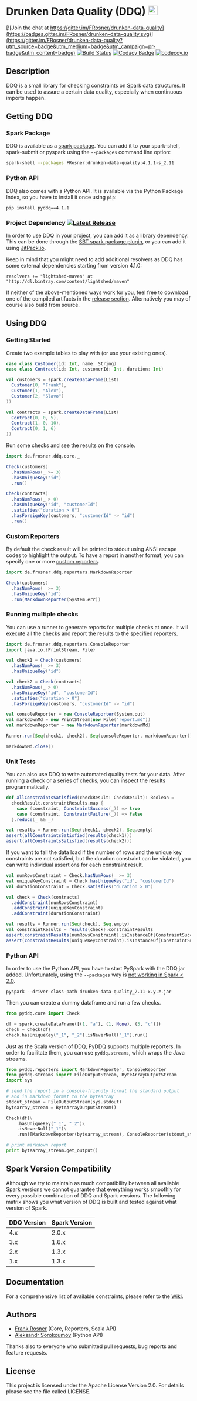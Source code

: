 # Drunken Data Quality (DDQ) <img src="https://raw.githubusercontent.com/FRosner/drunken-data-quality/master/logo/DDQ_small.png" alt="Logo" height="25">

[![Join the chat at https://gitter.im/FRosner/drunken-data-quality](https://badges.gitter.im/FRosner/drunken-data-quality.svg)](https://gitter.im/FRosner/drunken-data-quality?utm_source=badge&utm_medium=badge&utm_campaign=pr-badge&utm_content=badge) [![Build Status](https://travis-ci.org/FRosner/drunken-data-quality.svg?branch=master)](https://travis-ci.org/FRosner/drunken-data-quality) [![Codacy Badge](https://api.codacy.com/project/badge/grade/b738700bad0a4b6da14e06c0dd508a21)](https://www.codacy.com/app/frank_7/drunken-data-quality) [![codecov.io](https://codecov.io/github/FRosner/drunken-data-quality/coverage.svg?branch=master)](https://codecov.io/github/FRosner/drunken-data-quality?branch=master)

## Description

DDQ is a small library for checking constraints on Spark data structures. It can be used to assure a certain data quality, especially when continuous imports happen.

## Getting DDQ

### Spark Package

DDQ is available as a [spark package](http://spark-packages.org/package/FRosner/drunken-data-quality). You can add it to your spark-shell, spark-submit or pyspark using the `--packages` command line option:

```sh
spark-shell --packages FRosner:drunken-data-quality:4.1.1-s_2.11
```

### Python API

DDQ also comes with a Python API. It is available via the Python Package Index, so you have to install it once using `pip`:

```
pip install pyddq==4.1.1
```

### Project Dependency [![Latest Release](https://img.shields.io/github/tag/FRosner/drunken-data-quality.svg?label=JitPack)](https://jitpack.io/#FRosner/drunken-data-quality)

In order to use DDQ in your project, you can add it as a library dependency. This can be done through the [SBT spark package plugin](https://github.com/databricks/sbt-spark-package), or you can add it using [JitPack.io](https://jitpack.io/#FRosner/drunken-data-quality).

Keep in mind that you might need to add additional resolvers as DDQ has some external dependencies starting from version 4.1.0:

```
resolvers += "lightshed-maven" at "http://dl.bintray.com/content/lightshed/maven"
```

If neither of the above-mentioned ways work for you, feel free to download one of the compiled artifacts in the [release section](https://github.com/FRosner/drunken-data-quality/releases). Alternatively you may of course also build from source.

## Using DDQ

### Getting Started

Create two example tables to play with (or use your existing ones).

```scala
case class Customer(id: Int, name: String)
case class Contract(id: Int, customerId: Int, duration: Int)

val customers = spark.createDataFrame(List(
  Customer(0, "Frank"),
  Customer(1, "Alex"),
  Customer(2, "Slavo")
))

val contracts = spark.createDataFrame(List(
  Contract(0, 0, 5),
  Contract(1, 0, 10),
  Contract(0, 1, 6)
))
```

Run some checks and see the results on the console.

```scala
import de.frosner.ddq.core._

Check(customers)
  .hasNumRows(_ >= 3)
  .hasUniqueKey("id")
  .run()

Check(contracts)
  .hasNumRows(_ > 0)
  .hasUniqueKey("id", "customerId")
  .satisfies("duration > 0")
  .hasForeignKey(customers, "customerId" -> "id")
  .run()
```

### Custom Reporters

By default the check result will be printed to stdout using ANSI escape codes to highlight the output. To have a report in another format, you can specify one or more [custom reporters](https://github.com/FRosner/drunken-data-quality/wiki).

```scala
import de.frosner.ddq.reporters.MarkdownReporter

Check(customers)
  .hasNumRows(_ >= 3)
  .hasUniqueKey("id")
  .run(MarkdownReporter(System.err))
```

### Running multiple checks

You can use a runner to generate reports for multiple checks at once. It will execute all the checks and report the results to the specified reporters.

```scala
import de.frosner.ddq.reporters.ConsoleReporter
import java.io.{PrintStream, File}

val check1 = Check(customers)
  .hasNumRows(_ >= 3)
  .hasUniqueKey("id")

val check2 = Check(contracts)
  .hasNumRows(_ > 0)
  .hasUniqueKey("id", "customerId")
  .satisfies("duration > 0")
  .hasForeignKey(customers, "customerId" -> "id")

val consoleReporter = new ConsoleReporter(System.out)
val markdownMd = new PrintStream(new File("report.md"))
val markdownReporter = new MarkdownReporter(markdownMd)

Runner.run(Seq(check1, check2), Seq(consoleReporter, markdownReporter))

markdownMd.close()
```

### Unit Tests

You can also use DDQ to write automated quality tests for your data. After running a check or a series of checks, you can inspect the results programmatically.

```scala
def allConstraintsSatisfied(checkResult: CheckResult): Boolean =
  checkResult.constraintResults.map {
    case (constraint, ConstraintSuccess(_)) => true
    case (constraint, ConstraintFailure(_)) => false
  }.reduce(_ && _)

val results = Runner.run(Seq(check1, check2), Seq.empty)
assert(allConstraintsSatisfied(results(check1)))
assert(allConstraintsSatisfied(results(check2)))
```

If you want to fail the data load if the number of rows and the unique key constraints are not satisfied, but the duration constraint can be violated, you can write individual assertions for each constraint result.

```scala
val numRowsConstraint = Check.hasNumRows(_ >= 3)
val uniqueKeyConstraint = Check.hasUniqueKey("id", "customerId")
val durationConstraint = Check.satisfies("duration > 0")

val check = Check(contracts)
  .addConstraint(numRowsConstraint)
  .addConstraint(uniqueKeyConstraint)
  .addConstraint(durationConstraint)

val results = Runner.run(Seq(check), Seq.empty)
val constraintResults = results(check).constraintResults
assert(constraintResults(numRowsConstraint).isInstanceOf[ConstraintSuccess])
assert(constraintResults(uniqueKeyConstraint).isInstanceOf[ConstraintSuccess])
```

### Python API

In order to use the Python API, you have to start PySpark with the DDQ jar added. Unfortunately, using the `--packages` way is [not working in Spark < 2.0](https://issues.apache.org/jira/browse/SPARK-5185).

```
pyspark --driver-class-path drunken-data-quality_2.11-x.y.z.jar
```

Then you can create a dummy dataframe and run a few checks.

```python
from pyddq.core import Check

df = spark.createDataFrame([(1, "a"), (1, None), (3, "c")])
check = Check(df)
check.hasUniqueKey("_1", "_2").isNeverNull("_1").run()
```

Just as the Scala version of DDQ, PyDDQ supports multiple reporters.
In order to facilitate them, you can use `pyddq.streams`, which wraps the Java streams.

```python
from pyddq.reporters import MarkdownReporter, ConsoleReporter
from pyddq.streams import FileOutputStream, ByteArrayOutputStream
import sys

# send the report in a console-friendly format the standard output
# and in markdown format to the bytearray
stdout_stream = FileOutputStream(sys.stdout)
bytearray_stream = ByteArrayOutputStream()

Check(df)\
    .hasUniqueKey("_1", "_2")\
    .isNeverNull("_1")\
    .run([MarkdownReporter(bytearray_stream), ConsoleReporter(stdout_stream)])

# print markdown report
print bytearray_stream.get_output()
```

## Spark Version Compatibility

Although we try to maintain as much compatibility between all available Spark versions we cannot guarantee that everything works smoothly for every possible combination of DDQ and Spark versions. The following matrix shows you what version of DDQ is built and tested against what version of Spark.

DDQ Version | Spark Version
--- | ---
4.x | 2.0.x
3.x | 1.6.x
2.x | 1.3.x
1.x | 1.3.x

## Documentation

For a comprehensive list of available constraints, please refer to the [Wiki](https://github.com/FRosner/drunken-data-quality/wiki).

## Authors

- [Frank Rosner](https://github.com/FRosner) (Core, Reporters, Scala API)
- [Aleksandr Sorokoumov](https://github.com/Gerrrr) (Python API)

Thanks also to everyone who submitted pull requests, bug reports and feature requests.

## License

This project is licensed under the Apache License Version 2.0. For details please see the file called LICENSE.
